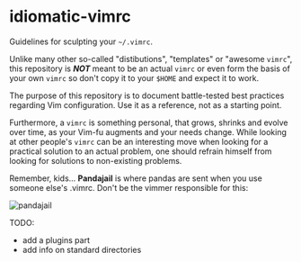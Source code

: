 idiomatic-vimrc
===============
Guidelines for sculpting your `~/.vimrc`.

Unlike many other so-called "distibutions", "templates" or "awesome `vimrc`", this repository is ***NOT*** meant to be an actual `vimrc` or even form the basis of your own `vimrc` so don't copy it to your `$HOME` and expect it to work.

The purpose of this repository is to document battle-tested best practices regarding Vim configuration. Use it as a reference, not as a starting point.

Furthermore, a `vimrc` is something personal, that grows, shrinks and evolve over time, as your Vim-fu augments and your needs change. While looking at other people's `vimrc` can be an interesting move when looking for a practical solution to an actual problem, one should refrain himself from looking for solutions to non-existing problems.

Remember, kids... **Pandajail** is where pandas are sent when you use someone else's .vimrc. Don't be the vimmer responsible for this:

![pandajail](https://i.chzbgr.com/maxW500/7518742016/h59D3B471/)

TODO:
* add a plugins part
* add info on standard directories
